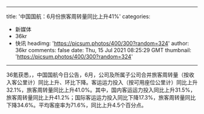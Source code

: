 
---
title: '中国国航：6月份旅客周转量同比上升41%'
categories: 
 - 新媒体
 - 36kr
 - 快讯
headimg: 'https://picsum.photos/400/300?random=324'
author: 36kr
comments: false
date: Thu, 15 Jul 2021 08:25:29 GMT
thumbnail: 'https://picsum.photos/400/300?random=324'
---

<div>   
36氪获悉，，中国国航今日公告，6月，公司及所属子公司合并旅客周转量（按收入客公里计）同比上升、环比下降。客运运力投入（按可用座位公里计）同比上升32.1%，旅客周转量同比上升41.0%。其中，国内客运运力投入同比上升31.5%，旅客周转量同比上升41.2%；国际客运运力投入同比下降17.3%，旅客周转量同比下降34.6%。平均客座率为71.6%，同比上升4.5个百分点。  
</div>
            
